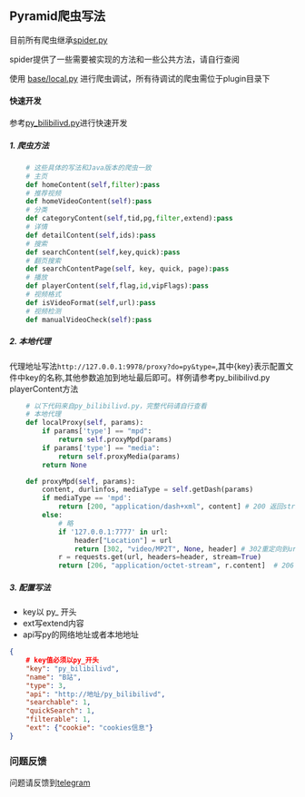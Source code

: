 
## Pyramid爬虫写法

目前所有爬虫继承[spider.py](https://github.com/lm317379829/PyramidStore/blob/main/base/spider.py)

spider提供了一些需要被实现的方法和一些公共方法，请自行查阅

使用 [base/local.py](https://github.com/lm317379829/PyramidStore/blob/main/base/local.py) 进行爬虫调试，所有待调试的爬虫需位于plugin目录下

#### 快速开发

参考[py_bilibilivd.py](https://github.com/lm317379829/PyramidStore/blob/main/plugin/py_bilibilivd.py)进行快速开发
##### 1. 爬虫方法

```python
    # 这些具体的写法和Java版本的爬虫一致
    # 主页
    def homeContent(self,filter):pass
    # 推荐视频
    def homeVideoContent(self):pass
    # 分类
    def categoryContent(self,tid,pg,filter,extend):pass
    # 详情
    def detailContent(self,ids):pass
    # 搜索
    def searchContent(self,key,quick):pass
    # 翻页搜索
    def searchContentPage(self, key, quick, page):pass
    # 播放
    def playerContent(self,flag,id,vipFlags):pass
    # 视频格式
    def isVideoFormat(self,url):pass
    # 视频检测
    def manualVideoCheck(self):pass
```

##### 2. 本地代理

代理地址写法```http://127.0.0.1:9978/proxy?do=py&type=```,其中{key}表示配置文件中key的名称,其他参数追加到地址最后即可。样例请参考py_bilibilivd.py playerContent方法

```python
    # 以下代码来自py_bilibilivd.py，完整代码请自行查看 
    # 本地代理
	def localProxy(self, params):
		if params['type'] == "mpd":
			return self.proxyMpd(params)
		if params['type'] == "media":
			return self.proxyMedia(params)
		return None

	def proxyMpd(self, params):
		content, durlinfos, mediaType = self.getDash(params)
		if mediaType == 'mpd':
			return [200, "application/dash+xml", content] # 200 返回string
		else:
			# 略
			if '127.0.0.1:7777' in url:
				header["Location"] = url
				return [302, "video/MP2T", None, header] # 302重定向到url
			r = requests.get(url, headers=header, stream=True)
			return [206, "application/octet-stream", r.content]  # 206 返回bytes
```
##### 3. 配置写法

* key以 py_ 开头
* ext写extend内容
* api写py的网络地址或者本地地址

```json
{
    # key值必须以py_开头
    "key": "py_bilibilivd",
    "name": "B站",
    "type": 3,
    "api": "http://地址/py_bilibilivd",
    "searchable": 1,
    "quickSearch": 1,
    "filterable": 1,
    "ext": {"cookie": "cookies信息"}
}
```

### 问题反馈
问题请反馈到[telegram](https://t.me/+A3SLQRmPVi9kOThl)

